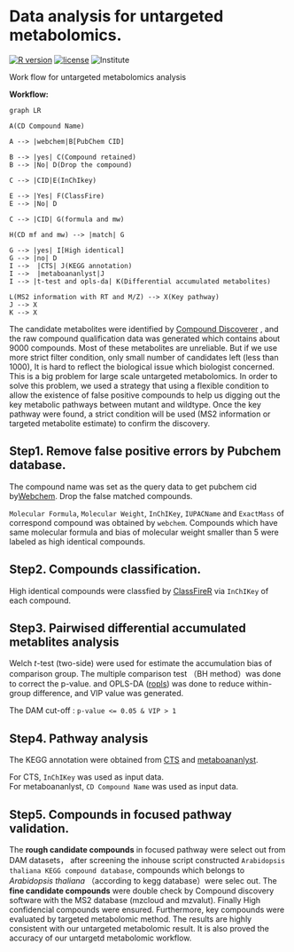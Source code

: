 # Data analysis for untargeted metabolomics.
  

[![R version](https://img.shields.io/badge/R-v4.1.1-salmon)](https://www.r-project.org)
[![license](https://img.shields.io/badge/license-MIT-green)](https://opensource.org/licenses/MIT)
![Institute](https://img.shields.io/badge/HENU-ZhangLab-blue)
  

Work flow for untargeted metabolomics analysis 

**Workflow:** 

```mermaid
graph LR

A(CD Compound Name)

A --> |webchem|B[PubChem CID]

B --> |yes| C(Compound retained)
B --> |No| D(Drop the compound)

C --> |CID|E(InChIkey)

E --> |Yes| F(ClassFire)
E --> |No| D

C --> |CID| G(formula and mw)

H(CD mf and mw) --> |match| G

G --> |yes| I[High identical]
G --> |no| D
I -->  |CTS| J(KEGG annotation)
I -->  |metaboananlyst|J
I --> |t-test and opls-da| K(Differential accumulated metabolites)

L(MS2 information with RT and M/Z) --> X(Key pathway)
J --> X
K --> X

```


The candidate metabolites were identified by [Compound Discoverer](https://www.thermofisher.cn/cn/zh/home/industrial/mass-spectrometry/liquid-chromatography-mass-spectrometry-lc-ms/lc-ms-software/multi-omics-data-analysis/compound-discoverer-software.html) , and the raw compound qualification data was generated which contains about 9000 compounds. Most of these metabolites are unreliable. But if we use more strict filter condition, only small number of candidates left (less than 1000), It is hard to reflect the biological issue which biologist concerned. This is a big problem for large scale untargeted metabolomics.
In order to solve this problem, we used a strategy that using a flexible condition to allow the existence of false positive compounds to help us digging out the key metabolic pathways between mutant and wildtype. Once the key pathway were found, a strict condition will be used (MS2 information or targeted metabolite estimate) to confirm the discovery.  



## Step1. Remove false positive errors by Pubchem database.  

The compound name was set as the query data to get pubchem cid by[Webchem](https://github.com/ropensci/webchem). Drop the false matched compounds.  

`Molecular Formula`,	`Molecular Weight`,	`InChIKey`,	`IUPACName` and	`ExactMass` of correspond compound was obtained by `webchem`. Compounds which have same molecular formula and bias of molecular weight smaller than 5 were labeled as high identical compounds.  


## Step2. Compounds classification.  

High identical compounds were classfied by [ClassFireR](https://github.com/aberHRML/classyfireR) via `InChIKey` of each compound.  

## Step3. Pairwised differential accumulated metablites analysis

Welch *t*-test (two-side) were used for estimate the accumulation bias of comparison group. The multiple comparison test （BH method）was done to correct the p-value. and OPLS-DA ([ropls](https://github.com/SamGG/ropls)) was done to reduce within-group difference, and VIP value was generated.

The DAM cut-off : `p-value <= 0.05 & VIP > 1`

## Step4. Pathway analysis

The KEGG annotation were obtained from [CTS](http://cts.fiehnlab.ucdavis.edu/batch) and [metaboananlyst](https://dev.metaboanalyst.ca/MetaboAnalyst/upload/PathUploadView.xhtml).  

For CTS, `InChIKey` was used as input data.  
For metaboananlyst, `CD Compound Name` was used as input data.

## Step5. Compounds in focused pathway validation.

The **rough candidate compounds** in focused pathway were select out from DAM datasets， after screening the inhouse script constructed `Arabidopsis thaliana KEGG compound database`, compounds which belongs to *Arabidopsis thaliana* （according to kegg database）were selec out. The **fine candidate compounds** were double check by Compound discovery software with the MS2 database (mzcloud and mzvalut). Finally High confidencial compounds were ensured. Furthermore, key compounds were evaluated by targeted metabolomic method. The results are highly consistent with our untargeted metabolomic result. It is also proved the accuracy of our untargetd metabolomic workflow.



